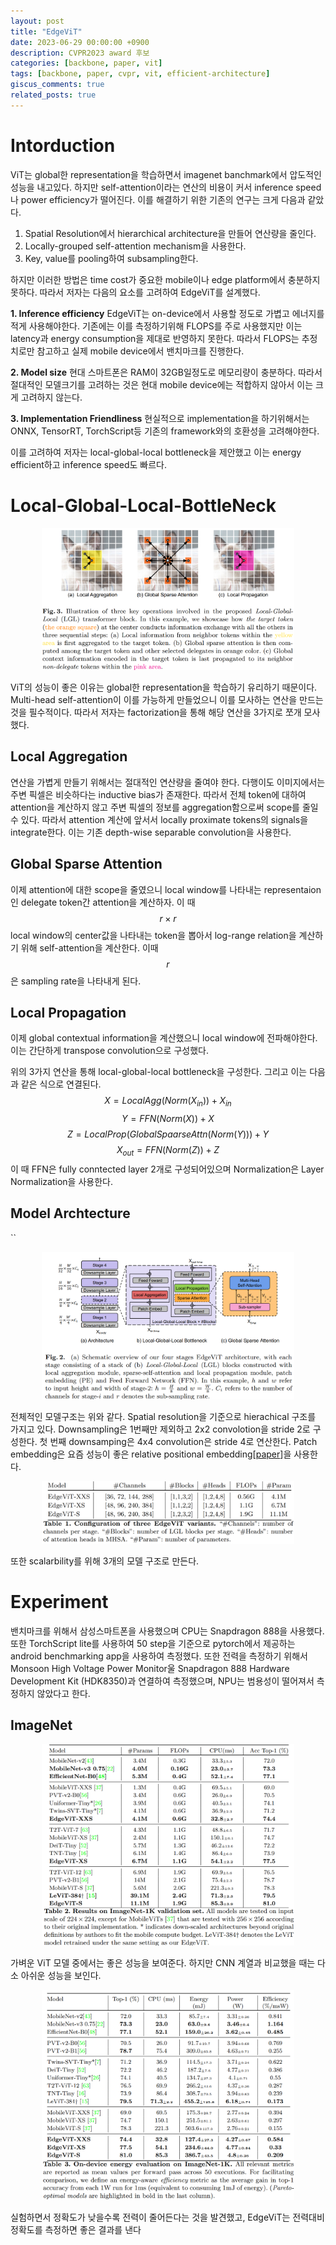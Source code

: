 ```yaml
---
layout: post
title: "EdgeViT"
date: 2023-06-29 00:00:00 +0900
description: CVPR2023 award 후보
categories: [backbone, paper, vit]
tags: [backbone, paper, cvpr, vit, efficient-architecture]
giscus_comments: true
related_posts: true
---
```


# Intorduction

ViT는 global한 representation을 학습하면서 imagenet banchmark에서 압도적인 성능을 내고있다. 하지만 self-attention이라는 연산의 비용이 커서 inference speed나 power efficiency가 떨어진다. 이를 해결하기 위한 기존의 연구는 크게 다음과 같았다.

1.  Spatial Resolution에서 hierarchical architecture을 만들어 연산량을 줄인다.
2.  Locally-grouped self-attention mechanism을 사용한다.
3.  Key, value를 pooling하여 subsampling한다.

하지만 이러한 방법은 time cost가 중요한 mobile이나 edge platform에서 충분하지 못하다. 따라서 저자는 다음의 요소를 고려하여 EdgeViT를 설계했다.

**1. Inference efficiency**
EdgeViT는 on-device에서 사용할 정도로 가볍고 에너지를 적게 사용해야한다. 기존에는 이를 측정하기위해 FLOPS를 주로 사용했지만 이는 latency과 energy consumption을 제대로 반영하지 못한다. 따라서 FLOPS는 추정치로만 참고하고 실제 mobile device에서 밴치마크를 진행한다.

**2. Model size**
현대 스마트폰은 RAM이 32GB일정도로 메모리량이 충분하다. 따라서 절대적인 모델크기를 고려하는 것은 현대 mobile device에는 적합하지 않아서 이는 크게 고려하지 않는다.

**3. Implementation Friendliness**
현실적으로 implementation을 하기위해서는 ONNX, TensorRT, TorchScript등 기존의 framework와의 호환성을 고려해야한다.

이를 고려하여 저자는 local-global-local bottleneck을 제안했고 이는 energy efficient하고 inference speed도 빠르다.

# Local-Global-Local-BottleNeck

<p align="center">
    <img src="/assets/post/image/edgevit/Fig3.png" width="80%">
</p>

ViT의 성능이 좋은 이유는 global한 representation을 학습하기 유리하기 때문이다. Multi-head self-attention이 이를 가능하게 만들었으니 이를 모사하는 연산을 만드는 것을 필수적이다. 따라서 저자는 factorization을 통해 해당 연산을 3가지로 쪼개 모사했다.

## Local Aggregation

연산을 가볍게 만들기 위해서는 절대적인 연산량을 줄여야 한다. 다행이도 이미지에서는 주변 픽셀은 비슷하다는 inductive bias가 존재한다. 따라서 전체 token에 대하여 attention을 계산하지 않고 주변 픽셀의 정보를 aggregation함으로써 scope를 줄일 수 있다. 따라서 attention 계산에 앞서서 locally proximate tokens의 signals을 integrate한다. 이는 기존 depth-wise separable convolution을 사용한다.

## Global Sparse Attention

이제 attention에 대한 scope을 줄였으니 local window를 나타내는 representaion인 delegate token간 attention을 계산하자. 이 때 $$r \times r$$ local window의 center값을 나타내는 token을 뽑아서 log-range relation을 계산하기 위해 self-attention을 계산한다. 이때 $$r$$ 은 sampling rate을 나타내게 된다.

## Local Propagation

이제 global contextual information을 계산했으니 local window에 전파해야한다. 이는 간단하게 transpose convolution으로 구성했다.

위의 3가지 연산을 통해 local-global-local bottleneck을 구성한다. 그리고 이는 다음과 같은 식으로 연결된다.
$$X=LocalAgg(Norm(X_{in}))+X_{in}$$
$$Y=FFN(Norm(X))+X$$
$$Z=LocalProp(GlobalSpaarseAttn(Norm(Y)))+Y$$
$$X_{out}=FFN(Norm(Z))+Z$$
이 때 FFN은 fully conntected layer 2개로 구성되어있으며 Normalization은 Layer Normalization을 사용한다.

## Model Archtecture

``

<p align="center">
    <img src="/assets/post/image/edgevit/Fig2.png" width="80%">
</p>

전체적인 모델구조는 위와 같다. Spatial resolution을 기준으로 hierachical 구조를 가지고 있다. Downsampling은 1번째만 제외하고 2x2 convolotion을 stride 2로 구성한다. 첫 번째 downsamping은 4x4 convolution은 stride 4로 연산한다. Patch embedding은 요즘 성능이 좋은 relative positional embedding\[[paper](https://arxiv.org/abs/1803.02155)]을 사용한다.

<p align="center">
    <img src="/assets/post/image/edgevit/table1.png" width="80%">
</p>

또한 scalarbility를 위해 3개의 모델 구조로 만든다.

# Experiment

밴치마크를 위해서 삼성스마트폰을 사용했으며 CPU는 Snapdragon 888을 사용했다. 또한 TorchScript lite를 사용하여 50 step을 기준으로 pytorch에서 제공하는 android benchmarking app을 사용하여 측정했다. 또한 전력을 측정하기 위해서 Monsoon High Voltage Power Monitor울 Snapdragon 888 Hardware Development Kit (HDK8350)과 연결하여 측정했으며, NPU는 범용성이 떨어져서 측정하지 않았다고 한다.

## ImageNet

<p align="center">
    <img src="/assets/post/image/edgevit/table2.png" width="80%">
</p>

가벼운 ViT 모델 중에서는 좋은 성능을 보여준다. 하지만 CNN 계열과 비교했을 때는 다소 아쉬운 성능을 보인다.

<p align="center">
    <img src="/assets/post/image/edgevit/table3.png" width="80%">
</p>

실험하면서 정확도가 낮을수록 전력이 줄어든다는 것을 발견했고, EdgeViT는 전력대비 정확도를 측정하면 좋은 결과를 낸다
